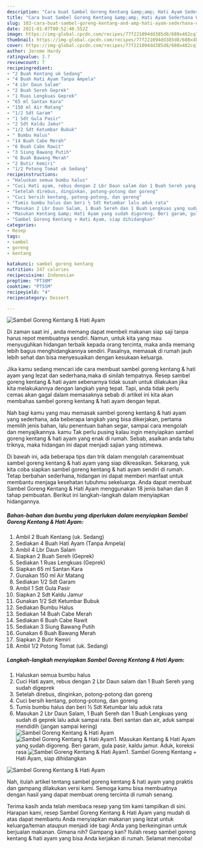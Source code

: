 ```yaml
---
description: "Cara buat Sambel Goreng Kentang &amp;amp; Hati Ayam Sederhana Untuk Jualan"
title: "Cara buat Sambel Goreng Kentang &amp;amp; Hati Ayam Sederhana Untuk Jualan"
slug: 103-cara-buat-sambel-goreng-kentang-and-amp-hati-ayam-sederhana-untuk-jualan
date: 2021-01-07T00:52:40.552Z
image: https://img-global.cpcdn.com/recipes/77f221094dd385d8/680x482cq70/sambel-goreng-kentang-hati-ayam-foto-resep-utama.jpg
thumbnail: https://img-global.cpcdn.com/recipes/77f221094dd385d8/680x482cq70/sambel-goreng-kentang-hati-ayam-foto-resep-utama.jpg
cover: https://img-global.cpcdn.com/recipes/77f221094dd385d8/680x482cq70/sambel-goreng-kentang-hati-ayam-foto-resep-utama.jpg
author: Jerome Hardy
ratingvalue: 3.7
reviewcount: 7
recipeingredient:
- "2 Buah Kentang uk Sedang"
- "4 Buah Hati Ayam Tanpa Ampela"
- "4 Lbr Daun Salam"
- "2 Buah Sereh Geprek"
- "1 Ruas Lengkuas Geprek"
- "65 ml Santan Kara"
- "150 ml Air Matang"
- "1/2 Sdt Garam"
- "1 Sdt Gula Pasir"
- "2 Sdt Kaldu Jamur"
- "1/2 Sdt Ketumbar Bubuk"
- " Bumbu Halus"
- "14 Buah Cabe Merah"
- "6 Buah Cabe Rawit"
- "3 Siung Bawang Putih"
- "6 Buah Bawang Merah"
- "2 Butir Kemiri"
- "1/2 Potong Tomat uk Sedang"
recipeinstructions:
- "Haluskan semua bumbu halus"
- "Cuci Hati ayam, rebus dengan 2 Lbr Daun salam dan 1 Buah Sereh yang sudah digeprek"
- "Setelah direbus, dinginkan, potong-potong dan goreng"
- "Cuci bersih kentang, potong-potong, dan goreng"
- "Tumis bumbu halus dan beri ½ Sdt Ketumbar lalu aduk rata"
- "Masukan 2 Lbr Daun Salam, 1 Buah Sereh dan 1 Buah Lengkuas yang sudah di geprek lalu aduk sampai rata. Beri santan dan air, aduk sampai mendidih (jangan sampai kering)"
- "Masukan Kentang &amp; Hati Ayam yang sudah digoreng. Beri garam, gula pasir, kaldu jamur. Aduk, koreksi rasa"
- "Sambel Goreng Kentang + Hati Ayam, siap dihidangkan"
categories:
- Resep
tags:
- sambel
- goreng
- kentang

katakunci: sambel goreng kentang 
nutrition: 247 calories
recipecuisine: Indonesian
preptime: "PT30M"
cooktime: "PT55M"
recipeyield: "4"
recipecategory: Dessert

---
```



![Sambel Goreng Kentang &amp; Hati Ayam](https://img-global.cpcdn.com/recipes/77f221094dd385d8/680x482cq70/sambel-goreng-kentang-hati-ayam-foto-resep-utama.jpg)

Di zaman  saat ini , anda memang dapat membeli makanan siap saji tanpa harus repot membuatnya sendiri. Namun, untuk kita yang mau menyuguhkan hidangan terbaik kepada orang tercinta, maka anda memang lebih bagus menghidangkannya sendiri. Pasalnya, memasak di rumah jauh lebih sehat dan bisa menyesuaikan dengan kesukaan keluarga.

Jika kamu sedang mencari ide cara membuat sambel goreng kentang &amp; hati ayam yang lezat dan sederhana,maka di sinilah tempatnya. Resep sambel goreng kentang &amp; hati ayam  sebenarnya tidak susah untuk dilakukan jika kita melakukannya dengan langkah yang tepat. Tapi, anda tidak perlu cemas akan gagal dalam memasaknya 
sebab di artikel ini kita akan membahas sambel goreng kentang &amp; hati ayam dengan tepat.  



Nah bagi kamu yang mau memasak sambel goreng kentang &amp; hati ayam yang sederhana, ada beberapa langkah yang bisa dikerjakan, pertama memilih jenis bahan, lalu penentuan bahan segar, sampai cara mengolah dan menyajikannya. kamu Tak perlu pusing kalau ingin menyiapkan sambel goreng kentang &amp; hati ayam yang enak di rumah. Sebab, asalkan anda  tahu triknya, maka hidangan ini dapat menjadi sajian yang istimewa.

Di bawah ini, ada beberapa tips dan trik dalam mengolah caramembuat sambel goreng kentang &amp; hati ayam yang siap dikreasikan. Sekarang, yuk kita coba siapkan sambel goreng kentang &amp; hati ayam sendiri di rumah. Tetap berbahan sederhana, hidangan ini dapat memberi manfaat untuk membantu menjaga kesehatan tubuhmu sekeluarga. Anda dapat membuat Sambel Goreng Kentang &amp; Hati Ayam menggunakan 18 jenis bahan dan 8 tahap pembuatan. Berikut ini langkah-langkah dalam menyiapkan hidangannya.

<!--inarticleads1-->

##### Bahan-bahan dan bumbu yang diperlukan dalam menyiapkan Sambel Goreng Kentang &amp; Hati Ayam:

1. Ambil 2 Buah Kentang (uk. Sedang)
1. Sediakan 4 Buah Hati Ayam (Tanpa Ampela)
1. Ambil 4 Lbr Daun Salam
1. Siapkan 2 Buah Sereh (Geprek)
1. Sediakan 1 Ruas Lengkuas (Geprek)
1. Siapkan 65 ml Santan Kara
1. Gunakan 150 ml Air Matang
1. Sediakan 1/2 Sdt Garam
1. Ambil 1 Sdt Gula Pasir
1. Siapkan 2 Sdt Kaldu Jamur
1. Gunakan 1/2 Sdt Ketumbar Bubuk
1. Sediakan  Bumbu Halus
1. Sediakan 14 Buah Cabe Merah
1. Sediakan 6 Buah Cabe Rawit
1. Sediakan 3 Siung Bawang Putih
1. Gunakan 6 Buah Bawang Merah
1. Siapkan 2 Butir Kemiri
1. Ambil 1/2 Potong Tomat (uk. Sedang)




<!--inarticleads2-->

##### Langkah-langkah menyiapkan Sambel Goreng Kentang &amp; Hati Ayam:

1. Haluskan semua bumbu halus
1. Cuci Hati ayam, rebus dengan 2 Lbr Daun salam dan 1 Buah Sereh yang sudah digeprek
1. Setelah direbus, dinginkan, potong-potong dan goreng
1. Cuci bersih kentang, potong-potong, dan goreng
1. Tumis bumbu halus dan beri ½ Sdt Ketumbar lalu aduk rata
1. Masukan 2 Lbr Daun Salam, 1 Buah Sereh dan 1 Buah Lengkuas yang sudah di geprek lalu aduk sampai rata. Beri santan dan air, aduk sampai mendidih (jangan sampai kering)
<img src="//assets-global.cpcdn.com/assets/icons/button_play-2c75c40dde080a61004c1f40b05d8f140eaff45d7e9e6481dc71c63d2e7c4909.png" alt="Sambel Goreng Kentang &amp; Hati Ayam"><img src="//assets-global.cpcdn.com/assets/icons/button_play-2c75c40dde080a61004c1f40b05d8f140eaff45d7e9e6481dc71c63d2e7c4909.png" alt="Sambel Goreng Kentang &amp; Hati Ayam">1. Masukan Kentang &amp; Hati Ayam yang sudah digoreng. Beri garam, gula pasir, kaldu jamur. Aduk, koreksi rasa
<img src="//assets-global.cpcdn.com/assets/icons/button_play-2c75c40dde080a61004c1f40b05d8f140eaff45d7e9e6481dc71c63d2e7c4909.png" alt="Sambel Goreng Kentang &amp; Hati Ayam">1. Sambel Goreng Kentang + Hati Ayam, siap dihidangkan
<img src="//assets-global.cpcdn.com/assets/icons/button_play-2c75c40dde080a61004c1f40b05d8f140eaff45d7e9e6481dc71c63d2e7c4909.png" alt="Sambel Goreng Kentang &amp; Hati Ayam">



Nah, itulah artikel tentang  sambel goreng kentang &amp; hati ayam  yang praktis dan gampang dilakukan versi kami. Semoga kamu bisa membuatnya dengan hasil yang dapat membuat oreng tercinta di rumah senang. 

Terima kasih anda telah membaca resep yang tim kami tampilkan di sini. Harapan kami, resep  Sambel Goreng Kentang &amp; Hati Ayam yang mudah di atas dapat membantu Anda menyiapkan makanan yang lezat untuk keluarga/teman ataupun menjadi ide bagi Anda yang berkeinginan untuk berjualan makanan. Gimana nih? Gampang kan? Itulah resep sambel goreng kentang &amp; hati ayam yang bisa Anda kerjakan di rumah. Selamat mencoba!

